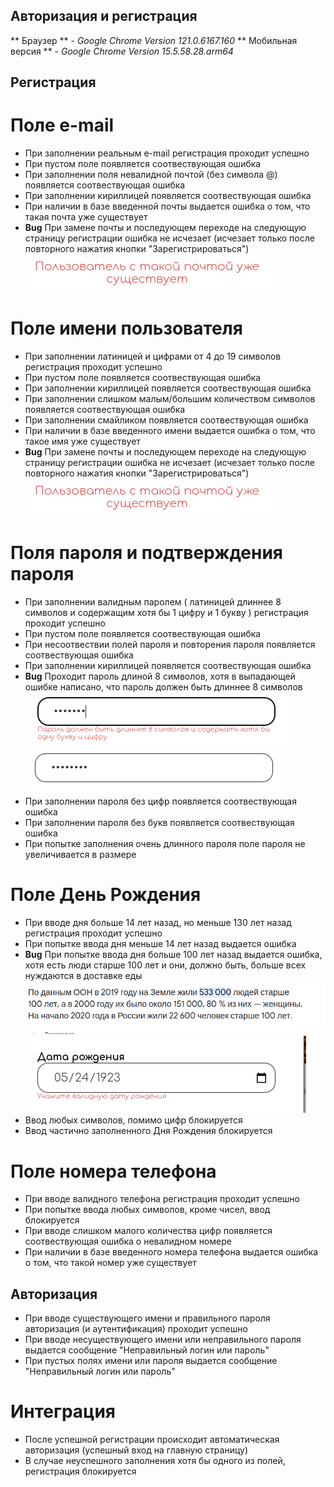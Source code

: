 ## Авторизация и регистрация

** Браузер ** - _Google Chrome Version 121.0.6167.160_
** Мобильная версия ** - _Google Chrome Version 15.5.58.28.arm64_

## Регистрация 

# Поле e-mail

- При заполнении реальным e-mail регистрация проходит успешно
- При пустом поле появляется соотвествующая ошибка
- При заполнении поля невалидной почтой (без символа @) появляется соотвествующая ошибка
- При заполнении кириллицей появляется соотвествующая ошибка
- При наличии в базе введенной почты выдается ошибка о том, что такая почта уже существует
- **Bug** При замене почты и последующем переходе на следующую страницу регистрации ошибка не исчезает (исчезает только после повторного нажатия кнопки "Зарегистрироваться")
![Фото после замены почты на новую](img/zamena.png)
# Поле имени пользователя

- При заполнении латиницей и цифрами от 4 до 19 символов регистрация проходит успешно
- При пустом поле появляется соотвествующая ошибка 
- При заполнении кириллицей появляется соотвествующая ошибка
- При заполнении слишком малым/большим количеством символов появляется соотвествующая ошибка
- При заполнении смайликом появляется соотвествующая ошибка 
- При наличии в базе введенного имени  выдается ошибка о том, что такое имя уже существует
- **Bug** При замене почты и последующем переходе на следующую страницу регистрации ошибка не исчезает (исчезает только после повторного нажатия кнопки "Зарегистрироваться")
![Фото после замены почты на новую](img/zamena.png)

# Поля пароля и подтверждения пароля

- При заполнении валидным паролем ( латиницей длиннее 8 символов и содержащим хотя бы 1 цифру и 1 букву ) регистрация проходит успешно
- При пустом поле появляется соотвествующая ошибка 
- При несоотвествии полей пароля и повторения пароля появляется соотвествующая ошибка 
- При заполнении кириллицей появляется соотвествующая ошибка
- **Bug** Проходит пароль длиной 8 символов, хотя в выпадающей ошибке написано, что пароль должен быть длиннее 8 символов
![Текст ошибки](img/error.png)
![При 8 символах ошибки нет](img/8symbols.png)
- При заполнении пароля без цифр появляется соотвествующая ошибка
- При заполнении пароля без букв появляется соотвествующая ошибка
- При попытке заполнения очень длинного пароля поле пароля не увеличивается в размере 

# Поле День Рождения

- При вводе дня больше 14 лет назад, но меньше 130 лет назад регистрация проходит успешно
- При попытке ввода дня меньше 14 лет назад выдается ошибка
- **Bug** При попытке ввода дня больше 100 лет назад выдается ошибка, хотя есть люди старше 100 лет и они, должно быть, больше всех нуждаются в доставке еды ![Количество людей больше 100 лет](img/100years.png)
![Ошибка в Дне Рождения](img/100yearserror.png)
- Ввод любых символов, помимо цифр блокируется
- Ввод частично заполненного Дня Рождения блокируется

# Поле номера телефона

- При вводе валидного телефона регистрация проходит успешно
- При попытке ввода любых символов, кроме чисел, ввод блокируется
- При вводе слишком малого количества цифр  появляется соотвествующая ошибка о невалидном номере
- При наличии в базе введенного номера телефона выдается ошибка о том, что такой номер уже существует


## Авторизация

- При вводе существующего имени и правильного пароля авторизация (и аутентификация) проходит успешно 
- При вводе несуществующего имени или неправильного пароля выдается сообщение "Неправильный логин или пароль"
- При пустых полях  имени или пароля  выдается сообщение "Неправильный логин или пароль"


# Интеграция 
- После успешной регистрации происходит автоматическая авторизация (успешный вход на главную страницу)
- В случае неуспешного заполнения хотя бы одного из полей, регистрация блокируется




